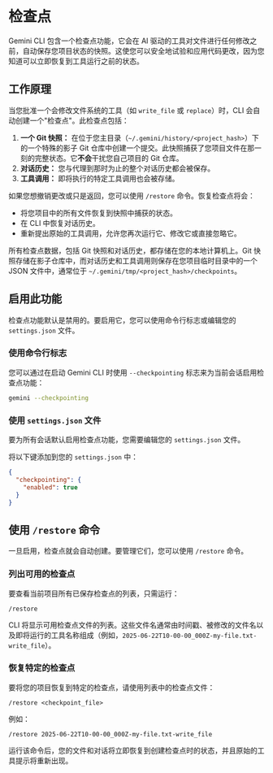 # 检查点

Gemini CLI 包含一个检查点功能，它会在 AI 驱动的工具对文件进行任何修改之前，自动保存您项目状态的快照。这使您可以安全地试验和应用代码更改，因为您知道可以立即恢复到工具运行之前的状态。

## 工作原理

当您批准一个会修改文件系统的工具（如 `write_file` 或 `replace`）时，CLI 会自动创建一个"检查点"。此检查点包括：

1.  **一个 Git 快照：** 在位于您主目录（`~/.gemini/history/<project_hash>`）下的一个特殊的影子 Git 仓库中创建一个提交。此快照捕获了您项目文件在那一刻的完整状态。它**不会**干扰您自己项目的 Git 仓库。
2.  **对话历史：** 您与代理到那时为止的整个对话历史都会被保存。
3.  **工具调用：** 即将执行的特定工具调用也会被存储。

如果您想撤销更改或只是返回，您可以使用 `/restore` 命令。恢复检查点将会：

- 将您项目中的所有文件恢复到快照中捕获的状态。
- 在 CLI 中恢复对话历史。
- 重新提出原始的工具调用，允许您再次运行它、修改它或直接忽略它。

所有检查点数据，包括 Git 快照和对话历史，都存储在您的本地计算机上。Git 快照存储在影子仓库中，而对话历史和工具调用则保存在您项目临时目录中的一个 JSON 文件中，通常位于 `~/.gemini/tmp/<project_hash>/checkpoints`。

## 启用此功能

检查点功能默认是禁用的。要启用它，您可以使用命令行标志或编辑您的 `settings.json` 文件。

### 使用命令行标志

您可以通过在启动 Gemini CLI 时使用 `--checkpointing` 标志来为当前会话启用检查点功能：

```bash
gemini --checkpointing
```

### 使用 `settings.json` 文件

要为所有会话默认启用检查点功能，您需要编辑您的 `settings.json` 文件。

将以下键添加到您的 `settings.json` 中：

```json
{
  "checkpointing": {
    "enabled": true
  }
}
```

## 使用 `/restore` 命令

一旦启用，检查点就会自动创建。要管理它们，您可以使用 `/restore` 命令。

### 列出可用的检查点

要查看当前项目所有已保存检查点的列表，只需运行：

```
/restore
```

CLI 将显示可用检查点文件的列表。这些文件名通常由时间戳、被修改的文件名以及即将运行的工具名称组成（例如，`2025-06-22T10-00-00_000Z-my-file.txt-write_file`）。

### 恢复特定的检查点

要将您的项目恢复到特定的检查点，请使用列表中的检查点文件：

```
/restore <checkpoint_file>
```

例如：

```
/restore 2025-06-22T10-00-00_000Z-my-file.txt-write_file
```

运行该命令后，您的文件和对话将立即恢复到创建检查点时的状态，并且原始的工具提示将重新出现。 